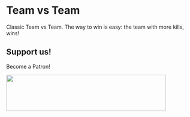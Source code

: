 # Team vs Team

Classic Team vs Team. The way to win is easy: the team with more kills, wins!

## Support us!

Become a Patron! 

<a href="https://patreon.com/user?u=6145458&utm_medium=social&utm_source=github&utm_campaign=creatorshare2" target="_blank" class="externalLink"><img src="https://s3.amazonaws.com/patreon_public_assets/toolbox/patreon.png" width="426" height="97"></a>
